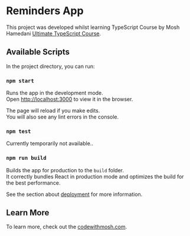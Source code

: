 # Reminders App 

This project was developed whilst learning TypeScript Course by Mosh Hamedani [Ultimate TypeScript Course](https://codewithmosh.com/p/ultimate-c-plus-plus-series).

## Available Scripts

In the project directory, you can run:

### `npm start`

Runs the app in the development mode.\
Open [http://localhost:3000](http://localhost:3000) to view it in the browser.

The page will reload if you make edits.\
You will also see any lint errors in the console.

### `npm test`

Currently temporarily not available..

### `npm run build`

Builds the app for production to the `build` folder.\
It correctly bundles React in production mode and optimizes the build for the best performance.

See the section about [deployment](https://www.c-sharpcorner.com/article/how-to-deploy-react-application-on-github-pages/) for more information.

## Learn More

To learn more, check out the [codewithmosh.com](https://codewithmosh.com/).
